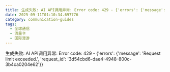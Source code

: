 ```yaml
---
title: 生成失败: AI API调用异常: Error code: 429 - {'errors': {'message': 'Request limit exceeded.', 'request_id': '9fdfcd36-5465-44fb-8d05-1a5086714072'}}
date: 2025-09-11T01:10:34.697776
category: communication-guides
tags:
  - 全球通信
  - 流量卡
  - 国际漫游
---
```


生成失败: AI API调用异常: Error code: 429 - {'errors': {'message': 'Request limit exceeded.', 'request_id': '3d54cbd6-dae4-4948-800c-3b4ca0204e62'}}